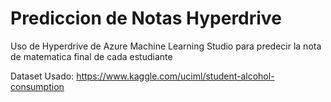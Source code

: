# Prediccion de Notas Hyperdrive

Uso de Hyperdrive de Azure Machine Learning Studio
para predecir la nota de matematica final de cada estudiante

Dataset Usado: https://www.kaggle.com/uciml/student-alcohol-consumption